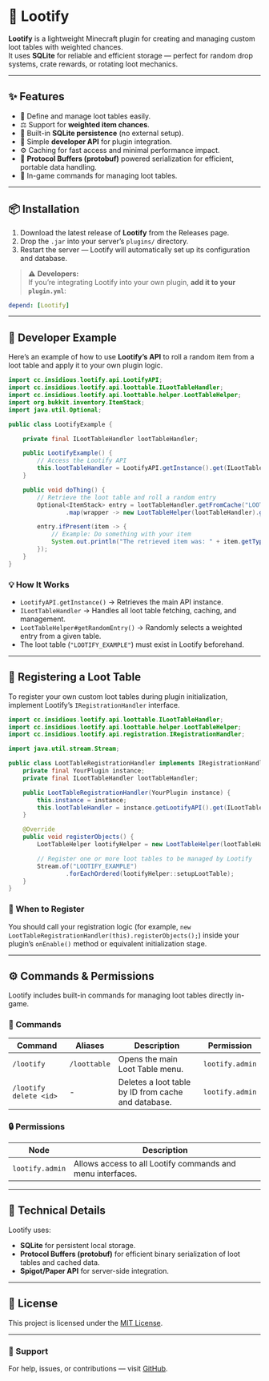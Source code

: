 # 🎁 Lootify

**Lootify** is a lightweight Minecraft plugin for creating and managing custom loot tables with weighted chances.  
It uses **SQLite** for reliable and efficient storage — perfect for random drop systems, crate rewards, or rotating loot mechanics.

---

## ✨ Features
- 🎲 Define and manage loot tables easily.
- ⚖️ Support for **weighted item chances**.
- 💾 Built-in **SQLite persistence** (no external setup).
- 🧩 Simple **developer API** for plugin integration.
- ⚙️ Caching for fast access and minimal performance impact.
- 🧬 **Protocol Buffers (protobuf)** powered serialization for efficient, portable data handling.
- 💬 In-game commands for managing loot tables.

---

## 📦 Installation
1. Download the latest release of **Lootify** from the Releases page.
2. Drop the `.jar` into your server’s `plugins/` directory.
3. Restart the server — Lootify will automatically set up its configuration and database.

> ⚠️ **Developers:**  
If you’re integrating Lootify into your own plugin, **add it to your `plugin.yml`**:
```yaml
depend: [Lootify]
```

---

## 🧰 Developer Example

Here’s an example of how to use **Lootify’s API** to roll a random item from a loot table and apply it to your own plugin logic.

```java
import cc.insidious.lootify.api.LootifyAPI;
import cc.insidious.lootify.api.loottable.ILootTableHandler;
import cc.insidious.lootify.api.loottable.helper.LootTableHelper;
import org.bukkit.inventory.ItemStack;
import java.util.Optional;

public class LootifyExample {

    private final ILootTableHandler lootTableHandler;

    public LootifyExample() {
        // Access the Lootify API
        this.lootTableHandler = LootifyAPI.getInstance().get(ILootTableHandler.class);
    }

    public void doThing() {
        // Retrieve the loot table and roll a random entry
        Optional<ItemStack> entry = lootTableHandler.getFromCache("LOOTIFY_EXAMPLE")
                .map(wrapper -> new LootTableHelper(lootTableHandler).getRandomEntry(wrapper));

        entry.ifPresent(item -> {
            // Example: Do something with your item
            System.out.println("The retrieved item was: " + item.getType());
        });
    }
}
```

### 💡 How It Works
- `LootifyAPI.getInstance()` → Retrieves the main API instance.
- `ILootTableHandler` → Handles all loot table fetching, caching, and management.
- `LootTableHelper#getRandomEntry()` → Randomly selects a weighted entry from a given table.
- The loot table (`"LOOTIFY_EXAMPLE"`) must exist in Lootify beforehand.

---

## 🧱 Registering a Loot Table

To register your own custom loot tables during plugin initialization, implement Lootify’s `IRegistrationHandler` interface.

```java
import cc.insidious.lootify.api.loottable.ILootTableHandler;
import cc.insidious.lootify.api.loottable.helper.LootTableHelper;
import cc.insidious.lootify.api.registration.IRegistrationHandler;

import java.util.stream.Stream;

public class LootTableRegistrationHandler implements IRegistrationHandler {
    private final YourPlugin instance;
    private final ILootTableHandler lootTableHandler;

    public LootTableRegistrationHandler(YourPlugin instance) {
        this.instance = instance;
        this.lootTableHandler = instance.getLootifyAPI().get(ILootTableHandler.class);
    }

    @Override
    public void registerObjects() {
        LootTableHelper lootifyHelper = new LootTableHelper(lootTableHandler);

        // Register one or more loot tables to be managed by Lootify
        Stream.of("LOOTIFY_EXAMPLE")
                .forEachOrdered(lootifyHelper::setupLootTable);
    }
}
```

### 🧭 When to Register
You should call your registration logic (for example, `new LootTableRegistrationHandler(this).registerObjects();`)
inside your plugin’s `onEnable()` method or equivalent initialization stage.

---

## ⚙️ Commands & Permissions

Lootify includes built-in commands for managing loot tables directly in-game.

### 📜 Commands

| Command | Aliases | Description | Permission |
|----------|----------|--------------|-------------|
| `/lootify` | `/loottable` | Opens the main Loot Table menu. | `lootify.admin` |
| `/lootify delete <id>` | - | Deletes a loot table by ID from cache and database. | `lootify.admin` |

### 🔒 Permissions

| Node | Description |
|------|--------------|
| `lootify.admin` | Allows access to all Lootify commands and menu interfaces. |

---

## 🧩 Technical Details
Lootify uses:
- **SQLite** for persistent local storage.
- **Protocol Buffers (protobuf)** for efficient binary serialization of loot tables and cached data.
- **Spigot/Paper API** for server-side integration.

---

## 🪪 License
This project is licensed under the [MIT License](license).

---

### 💬 Support
For help, issues, or contributions — visit [GitHub](https://github.com/kasukidev/Lootify).
